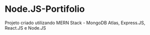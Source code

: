 # Node.JS-Portifolio
Projeto criado utilizando MERN Stack - MongoDB Atlas, Express.JS, React.JS e Node.JS
